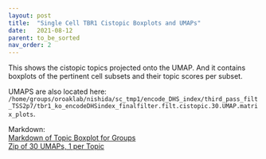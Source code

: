 ```yaml
---
layout: post
title:  "Single Cell TBR1 Cistopic Boxplots and UMAPs"
date:   2021-08-12
parent: to_be_sorted
nav_order: 2
---
```


This shows the cistopic topics projected onto the UMAP. And it contains boxplots of the pertinent cell subsets and their topic scores per subset.

UMAPS are also located here: `/home/groups/oroaklab/nishida/sc_tmp1/encode_DHS_index/third_pass_filt_TSS2p7/tbr1_ko_encodeDHSindex_finalfilter.filt.cistopic.30.UMAP.matrix_plots`.

Markdown:
<br>[Markdown of Topic Boxplot for Groups](https://www.dropbox.com/s/r66wu8cb7m24vza/cistopic_boxplots.html?dl=0)
<br>[Zip of 30 UMAPs, 1 per Topic](https://www.dropbox.com/s/737nwvcqktcsfsq/blog_topic_umaps.zip?dl=0)
